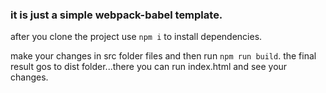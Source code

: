 ### it is just a simple webpack-babel template.

after you clone the project use `npm i` to install dependencies.

make your changes in src folder files and then run `npm run build`.
the final result gos to dist folder...there you can run index.html and see your changes.
